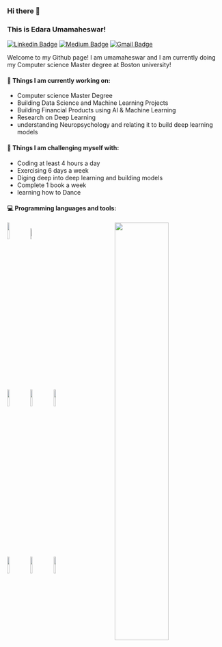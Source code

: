 ### Hi there 👋 
### This is Edara Umamaheswar!



[![Linkedin Badge](https://img.shields.io/badge/-umamahesh-blue?style=flat-square&logo=Linkedin&logoColor=white&link=https://www.linkedin.com/in/umamaheswar-e-innovator)](https://www.linkedin.com/in/umamaheswar-e-innovator/) 
[![Medium Badge](https://img.shields.io/badge/-umamahesh-green?style=flat-square&labelColor=000000&logo=Medium&link=https://medium.com/@umamahesh1024/)](https://medium.com/@umamahesh1024/)
[![Gmail Badge](https://img.shields.io/badge/-umamahesh-red?style=flat-square&logo=Gmail&logoColor=white&link=mailto:umamahesh1024@gmail.com)](mailto:umamahesh1024@gmail.com)



Welcome to my Github page! I am umamaheswar and I am currently doing my Computer science Master degree at Boston university!  

<!---
img align="right" alt="img" src="add a jpg if you want" width="50%" height="auto" />
--->

#### 🌱 Things I am currently working on: 
- Computer science Master Degree  
- Building Data Science and Machine Learning Projects
- Building Financial Products using AI & Machine Learning
- Research on Deep Learning
- understanding Neuropsychology and relating it to build deep learning models


#### :muscle: Things I am challenging myself with:
- Coding at least 4 hours a day
- Exercising 6 days a week
- Diging deep into deep learning and building models
- Complete 1 book a week
- learning how to Dance

#### :computer: Programming languages and tools: 
<p>
	<img width="50%" align="right" src="https://github-readme-stats.vercel.app/api?username=FernandoRoldan93&show_icons=true&hide_border=true" />

<code><img width="10%" src="https://www.vectorlogo.zone/logos/python/python-ar21.svg"></code>
<code><img width="8%" src="https://www.vectorlogo.zone/logos/r-project/r-project-icon.svg"></code>
<br />
<code><img width="10%" src="https://www.vectorlogo.zone/logos/pocoo_flask/pocoo_flask-ar21.svg"></code>
<code><img width="10%" src="https://www.vectorlogo.zone/logos/mysql/mysql-ar21.svg"></code>
<code><img width="10%" src="https://www.vectorlogo.zone/logos/mongodb/mongodb-ar21.svg"></code>
<br />
<code><img width="10%" src="https://www.vectorlogo.zone/logos/apache_spark/apache_spark-ar21.svg"></code>
<code><img width="10%" src="https://www.vectorlogo.zone/logos/apache_hadoop/apache_hadoop-ar21.svg"></code>
<code><img width="10%" src="https://www.vectorlogo.zone/logos/git-scm/git-scm-ar21.svg"></code>
</p>

<!--- add sklearn, mathplotlib, pytorch,tenserflow, aws
Skyrider3/Skyrider3 is a ✨ special ✨ repository because its `README.md` (this file) appears on your GitHub profile.
You can click the Preview link to take a look at your changes.
--->
